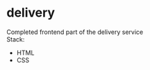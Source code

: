 # delivery
<div>Completed frontend part of the delivery service</div>
<div>Stack:</div>
<ul>
  <li>HTML</li>
  <li>CSS</li>
</ul>
